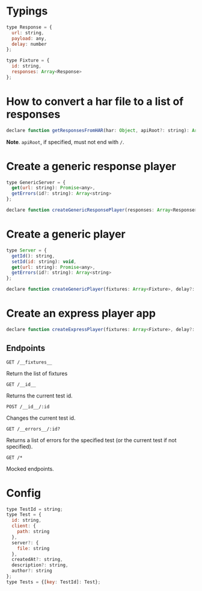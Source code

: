# Typings

```js
type Response = {
  url: string,
  payload: any,
  delay: number
};

type Fixture = {
  id: string,
  responses: Array<Response>
};
```

# How to convert a har file to a list of responses

```js
declare function getResponsesFromHAR(har: Object, apiRoot?: string): Array<Response>;
```

**Note**. `apiRoot`, if specified, must not end with `/`.

# Create a generic response player

```js
type GenericServer = {
  get(url: string): Promise<any>,
  getErrors(id?: string): Array<string>
};

declare function createGenericResponsePlayer(responses: Array<Response>, delay?: number): GenericServer;
```

# Create a generic player

```js
type Server = {
  getId(): string,
  setId(id: string): void,
  get(url: string): Promise<any>,
  getErrors(id?: string): Array<string>
};

declare function createGenericPlayer(fixtures: Array<Fixture>, delay?: number): Server;
```

# Create an express player app

```js
declare function createExpressPlayer(fixtures: Array<Fixture>, delay?: number);
```

## Endpoints

```
GET /__fixtures__
```

Return the list of fixtures

```
GET /__id__
```

Returns the current test id.

```
POST /__id__/:id
```

Changes the current test id.

```
GET /__errors__/:id?
```

Returns a list of errors for the specified test (or the current test if not specified).

```
GET /*
```

Mocked endpoints.

# Config

```js
type TestId = string;
type Test = {
  id: string,
  client: {
    path: string
  },
  server?: {
    file: string
  },
  createdAt?: string,
  description?: string,
  author?: string
};
type Tests = {[key: TestId]: Test};
```